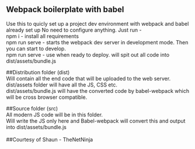 ## Webpack boilerplate with babel
Use this to quicly set up a project dev environment with webpack and babel already set up
No need to configure anything. 
Just run - <br>
npm i - install all requirements<br>
npm run serve - starts the webpack dev server in development mode. Then you can start to develop.<br>
npm run serve - use when ready to deploy. will spit out all code into dist/assets/bundle.js<br>

##Distribution folder (dist)<br>
Will contain all the end code that will be uploaded to the web server.<br>
dist/assets folder will have all the JS, CSS etc.<br>
dist/assets/bundle.js will have the converted code by babel-webpack which will be cross browser compatible.<br>

##Source folder (src)<br>
All modern JS code will be in this folder.<br>
Will write the JS only here and Babel-webpack will convert this and output into dist/assets/bundle.js<br>
<br>
##Courtesy of Shaun - TheNetNinja